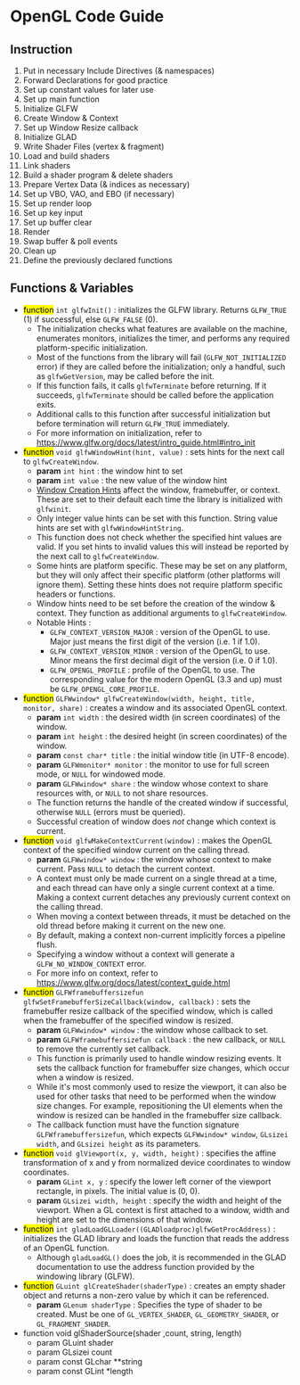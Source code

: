 # OpenGL Code Guide
## Instruction
1. Put in necessary Include Directives (& namespaces)
2. Forward Declarations for good practice
3. Set up constant values for later use
4. Set up main function
5. Initialize GLFW
6. Create Window & Context
7. Set up Window Resize callback
8. Initialize GLAD
9. Write Shader Files (vertex & fragment)
10. Load and build shaders
11. Link shaders
12. Build a shader program & delete shaders
13. Prepare Vertex Data (& indices as necessary)
14. Set up VBO, VAO, and EBO (if necessary)
15. Set up render loop
16. Set up key input
17. Set up buffer clear
18. Render
19. Swap buffer & poll events
20. Clean up
21. Define the previously declared functions

## Functions & Variables
- <mark class="hltr-trippy">function</mark> `int glfwInit()` : initializes the GLFW library. Returns `GLFW_TRUE` (1) if successful, else `GLFW_FALSE` (0).
	- The initialization checks what features are available on the machine, enumerates monitors, initializes the timer, and performs any required platform-specific initialization.
	- Most of the functions from the library will fail (`GLFW_NOT_INITIALIZED` error) if they are called before the initialization; only a handful, such as `glfwGetVersion`, may be called before the init.
	- If this function fails, it calls `glfwTerminate` before returning. If it succeeds, `glfwTerminate` should be called before the application exits.
	- Additional calls to this function after successful initialization but before termination will return `GLFW_TRUE` immediately.
	- For more information on initialization, refer to https://www.glfw.org/docs/latest/intro_guide.html#intro_init
- <mark class="hltr-trippy">function</mark> `void glfwWindowHint(hint, value)` : sets hints for the next call to `glfwCreateWindow`.
	- **param** `int hint` : the window hint to set
	- **param** `int value` : the new value of the window hint
	- [Window Creation Hints](https://www.glfw.org/docs/latest/window_guide.html#window_hints) affect the window, framebuffer, or context. These are set to their default each time the library is initialized with `glfwinit`.
	- Only integer value hints can be set with this function. String value hints are set with `glfwWindowHintString`.
	- This function does not check whether the specified hint values are valid. If you set hints to invalid values this will instead be reported by the next call to `glfwCreateWindow`.
	- Some hints are platform specific. These may be set on any platform, but they will only affect their specific platform (other platforms will ignore them). Setting these hints does not require platform specific headers or functions.
	- Window hints need to be set before the creation of the window & context. They function as additional arguments to `glfwCreateWindow`.
	- Notable Hints :
		- `GLFW_CONTEXT_VERSION_MAJOR` : version of the OpenGL to use. Major just means the first digit of the version (i.e. 1 if 1.0).
		- `GLFW_CONTEXT_VERSION_MINOR` : version of the OpenGL to use. Minor means the first decimal digit of the version (i.e. 0 if 1.0).
		- `GLFW_OPENGL_PROFILE` : profile of the OpenGL to use. The corresponding value for the modern OpenGL (3.3 and up) must be `GLFW_OPENGL_CORE_PROFILE`.
- <mark class="hltr-trippy">function</mark> `GLFWwindow* glfwCreateWindow(width, height, title, monitor, share)` : creates a window and its associated OpenGL context.
	- **param** `int width` : the desired width (in screen coordinates) of the window.
	- **param** `int height` : the desired height (in screen coordinates) of the window.
	- **param** `const char* title` : the initial window title (in UTF-8 encode).
	- **param** `GLFWmonitor* monitor` : the monitor to use for full screen mode, or `NULL` for windowed mode.
	- **param** `GLFWwindow* share` : the window whose context to share resources with, or `NULL` to not share resources.
	- The function returns the handle of the created window if successful, otherwise `NULL` (errors must be queried).
	- Successful creation of window does *not* change which context is current.
- <mark class="hltr-trippy">function</mark> `void glfwMakeContextCurrent(window)` : makes the OpenGL context of the specified window current on the calling thread.
	- **param** `GLFWwindow* window` : the window whose context to make current. Pass `NULL` to detach the current context.
	- A context must only be made current on a single thread at a time, and each thread can have only a single current context at a time. Making a context current detaches any previously current context on the calling thread.
	- When moving a context between threads, it must be detached on the old thread before making it current on the new one.
	- By default, making a context non-current implicitly forces a pipeline flush.
	- Specifying a window without a context will generate a `GLFW_NO_WINDOW_CONTEXT` error.
	- For more info on context, refer to https://www.glfw.org/docs/latest/context_guide.html
- <mark class="hltr-trippy">function</mark> `GLFWframebuffersizefun glfwSetFramebufferSizeCallback(window, callback)` : sets the framebuffer resize callback of the specified window, which is called when the framebuffer of the specified window is resized.
	- **param** `GLFWwindow* window` : the window whose callback to set.
	- **param** `GLFWframebuffersizefun callback` : the new callback, or `NULL` to remove the currently set callback.
	- This function is primarily used to handle window resizing events. It sets the callback function for framebuffer size changes, which occur when a window is resized.
	- While it's most commonly used to resize the viewport, it can also be used for other tasks that need to be performed when the window size changes. For example, repositioning the UI elements when the window is resized can be handled in the framebuffer size callback.
	- The callback function must have the function signature `GLFWframebuffersizefun`, which expects `GLFWwindow* window`, `GLsizei width`, and `GLsizei height` as its parameters.
- <mark class="hltr-trippy">function</mark> `void glViewport(x, y, width, height)` : specifies the affine transformation of x and y from normalized device coordinates to window coordinates.
	- **param** `GLint x, y` : specify the lower left corner of the viewport rectangle, in pixels. The initial value is (0, 0).
	- **param** `GLsizei width, height` : specify the width and height of the viewport. When a GL context is first attached to a window, width and height are set to the dimensions of that window.
- <mark class="hltr-trippy">function</mark> `int gladLoadGLLoader((GLADloadproc)glfwGetProcAddress)` : initializes the GLAD library and loads the function that reads the address of an OpenGL function.
	- Although `gladLoadGL()` does the job, it is recommended in the GLAD documentation to use the address function provided by the windowing library (GLFW).
- <mark class="hltr-trippy">function</mark> `GLuint glCreateShader(shaderType)` : creates an empty shader object and returns a non-zero value by which it can be referenced.
	- **param** `GLenum shaderType` : Specifies the type of shader to be created. Must be one of `GL_VERTEX_SHADER`, `GL_GEOMETRY_SHADER`, or `GL_FRAGMENT_SHADER`.
- function void glShaderSource(shader ,count, string, length)
	- param GLuint shader
	- param GLsizei count
	- param const GLchar \*\*string
	- param const GLint \*length